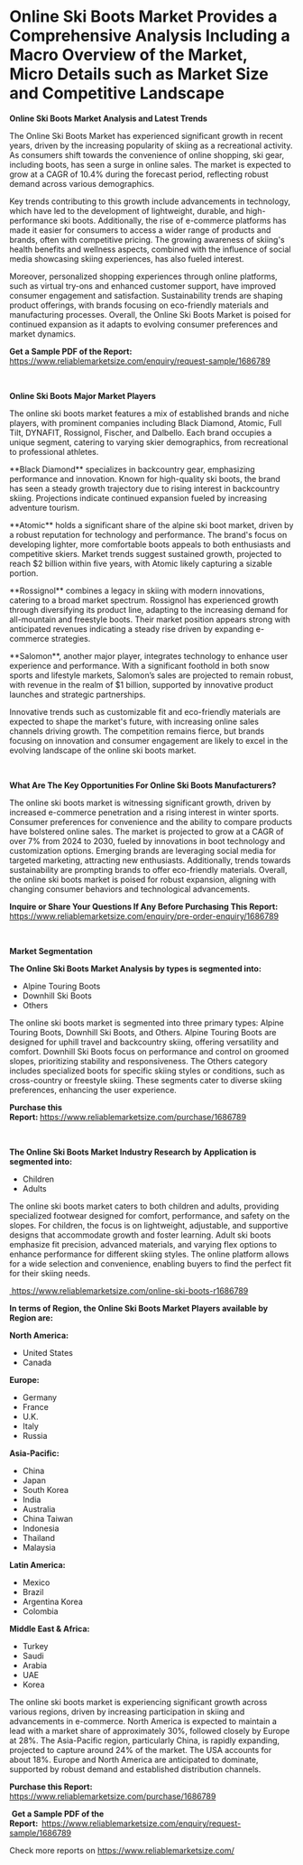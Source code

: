 <p><h1>Online Ski Boots Market Provides a Comprehensive Analysis Including a Macro Overview of the Market, Micro Details such as Market Size and Competitive Landscape</h1></p><p><strong>Online Ski Boots Market Analysis and Latest Trends</strong></p>
<p><p>The Online Ski Boots Market has experienced significant growth in recent years, driven by the increasing popularity of skiing as a recreational activity. As consumers shift towards the convenience of online shopping, ski gear, including boots, has seen a surge in online sales. The market is expected to grow at a CAGR of 10.4% during the forecast period, reflecting robust demand across various demographics.</p><p>Key trends contributing to this growth include advancements in technology, which have led to the development of lightweight, durable, and high-performance ski boots. Additionally, the rise of e-commerce platforms has made it easier for consumers to access a wider range of products and brands, often with competitive pricing. The growing awareness of skiing's health benefits and wellness aspects, combined with the influence of social media showcasing skiing experiences, has also fueled interest.</p><p>Moreover, personalized shopping experiences through online platforms, such as virtual try-ons and enhanced customer support, have improved consumer engagement and satisfaction. Sustainability trends are shaping product offerings, with brands focusing on eco-friendly materials and manufacturing processes. Overall, the Online Ski Boots Market is poised for continued expansion as it adapts to evolving consumer preferences and market dynamics.</p></p>
<p><strong>Get a Sample PDF of the Report:&nbsp;</strong> <a href="https://www.reliablemarketsize.com/enquiry/request-sample/1686789?utm_campaign=2723&utm_medium=2&utm_source=Github&utm_content=ia&utm_term=26032025&utm_id=online-ski-boots">https://www.reliablemarketsize.com/enquiry/request-sample/1686789</a></p>
<p>&nbsp;</p>
<p><strong>Online Ski Boots Major Market Players</strong></p>
<p><p>The online ski boots market features a mix of established brands and niche players, with prominent companies including Black Diamond, Atomic, Full Tilt, DYNAFIT, Rossignol, Fischer, and Dalbello. Each brand occupies a unique segment, catering to varying skier demographics, from recreational to professional athletes.</p><p>**Black Diamond** specializes in backcountry gear, emphasizing performance and innovation. Known for high-quality ski boots, the brand has seen a steady growth trajectory due to rising interest in backcountry skiing. Projections indicate continued expansion fueled by increasing adventure tourism.</p><p>**Atomic** holds a significant share of the alpine ski boot market, driven by a robust reputation for technology and performance. The brand's focus on developing lighter, more comfortable boots appeals to both enthusiasts and competitive skiers. Market trends suggest sustained growth, projected to reach $2 billion within five years, with Atomic likely capturing a sizable portion.</p><p>**Rossignol** combines a legacy in skiing with modern innovations, catering to a broad market spectrum. Rossignol has experienced growth through diversifying its product line, adapting to the increasing demand for all-mountain and freestyle boots. Their market position appears strong with anticipated revenues indicating a steady rise driven by expanding e-commerce strategies.</p><p>**Salomon**, another major player, integrates technology to enhance user experience and performance. With a significant foothold in both snow sports and lifestyle markets, Salomon’s sales are projected to remain robust, with revenue in the realm of $1 billion, supported by innovative product launches and strategic partnerships.</p><p>Innovative trends such as customizable fit and eco-friendly materials are expected to shape the market's future, with increasing online sales channels driving growth. The competition remains fierce, but brands focusing on innovation and consumer engagement are likely to excel in the evolving landscape of the online ski boots market.</p></p>
<p>&nbsp;</p>
<p><strong>What Are The Key Opportunities For Online Ski Boots Manufacturers?</strong></p>
<p><p>The online ski boots market is witnessing significant growth, driven by increased e-commerce penetration and a rising interest in winter sports. Consumer preferences for convenience and the ability to compare products have bolstered online sales. The market is projected to grow at a CAGR of over 7% from 2024 to 2030, fueled by innovations in boot technology and customization options. Emerging brands are leveraging social media for targeted marketing, attracting new enthusiasts. Additionally, trends towards sustainability are prompting brands to offer eco-friendly materials. Overall, the online ski boots market is poised for robust expansion, aligning with changing consumer behaviors and technological advancements.</p></p>
<p><strong>Inquire or Share Your Questions If Any Before Purchasing This Report:</strong> <a href="https://www.reliablemarketsize.com/enquiry/pre-order-enquiry/1686789?utm_campaign=2723&utm_medium=2&utm_source=Github&utm_content=ia&utm_term=26032025&utm_id=online-ski-boots">https://www.reliablemarketsize.com/enquiry/pre-order-enquiry/1686789</a></p>
<p>&nbsp;</p>
<p><strong>Market Segmentation</strong></p>
<p><strong>The Online Ski Boots Market Analysis by types is segmented into:</strong></p>
<p><ul><li>Alpine Touring Boots</li><li>Downhill Ski Boots</li><li>Others</li></ul></p>
<p><p>The online ski boots market is segmented into three primary types: Alpine Touring Boots, Downhill Ski Boots, and Others. Alpine Touring Boots are designed for uphill travel and backcountry skiing, offering versatility and comfort. Downhill Ski Boots focus on performance and control on groomed slopes, prioritizing stability and responsiveness. The Others category includes specialized boots for specific skiing styles or conditions, such as cross-country or freestyle skiing. These segments cater to diverse skiing preferences, enhancing the user experience.</p></p>
<p><strong>Purchase this Report:&nbsp;</strong><a href="https://www.reliablemarketsize.com/purchase/1686789?utm_campaign=2723&utm_medium=2&utm_source=Github&utm_content=ia&utm_term=26032025&utm_id=online-ski-boots">https://www.reliablemarketsize.com/purchase/1686789</a></p>
<p>&nbsp;</p>
<p><strong>The Online Ski Boots Market Industry Research by Application is segmented into:</strong></p>
<p><ul><li>Children</li><li>Adults</li></ul></p>
<p><p>The online ski boots market caters to both children and adults, providing specialized footwear designed for comfort, performance, and safety on the slopes. For children, the focus is on lightweight, adjustable, and supportive designs that accommodate growth and foster learning. Adult ski boots emphasize fit precision, advanced materials, and varying flex options to enhance performance for different skiing styles. The online platform allows for a wide selection and convenience, enabling buyers to find the perfect fit for their skiing needs.</p></p>
<p><a href="https://www.reliablemarketsize.com/online-ski-boots-r1686789?utm_campaign=2723&utm_medium=2&utm_source=Github&utm_content=ia&utm_term=26032025&utm_id=online-ski-boots">&nbsp;https://www.reliablemarketsize.com/online-ski-boots-r1686789</a></p>
<p><strong>In terms of Region, the Online Ski Boots Market Players available by Region are:</strong></p>
<p>
    <p> <strong> North America: </strong>
        <ul>
            <li>United States</li>
            <li>Canada</li>
        </ul>
        </p> 
    <p> <strong> Europe: </strong>
        <ul>
            <li>Germany</li>
            <li>France</li>
            <li>U.K.</li>
            <li>Italy</li>
            <li>Russia</li>
        </ul>
        </p> 
    <p> <strong> Asia-Pacific: </strong>
        <ul>
            <li>China</li>
            <li>Japan</li>
            <li>South Korea</li>
            <li>India</li>
            <li>Australia</li>
            <li>China Taiwan</li>
            <li>Indonesia</li>
            <li>Thailand</li>
            <li>Malaysia</li>
        </ul>
        </p> 
    <p> <strong> Latin America: </strong>
        <ul>
            <li>Mexico</li>
            <li>Brazil</li>
            <li>Argentina Korea</li>
            <li>Colombia</li>
        </ul>
        </p> 
    <p> <strong> Middle East & Africa: </strong>
        <ul>
            <li>Turkey</li>
            <li>Saudi</li>
            <li>Arabia</li>
            <li>UAE</li>
            <li>Korea</li>
        </ul>
    </p>
    </p>
<p><p>The online ski boots market is experiencing significant growth across various regions, driven by increasing participation in skiing and advancements in e-commerce. North America is expected to maintain a lead with a market share of approximately 30%, followed closely by Europe at 28%. The Asia-Pacific region, particularly China, is rapidly expanding, projected to capture around 24% of the market. The USA accounts for about 18%. Europe and North America are anticipated to dominate, supported by robust demand and established distribution channels.</p></p>
<p><strong>Purchase this Report: </strong><a href="https://www.reliablemarketsize.com/purchase/1686789?utm_campaign=2723&utm_medium=2&utm_source=Github&utm_content=ia&utm_term=26032025&utm_id=online-ski-boots">https://www.reliablemarketsize.com/purchase/1686789</a></p>
<p>&nbsp;<strong>Get a Sample PDF of the Report:&nbsp;&nbsp;</strong><a href="https://www.reliablemarketsize.com/enquiry/request-sample/1686789?utm_campaign=2723&utm_medium=2&utm_source=Github&utm_content=ia&utm_term=26032025&utm_id=online-ski-boots">https://www.reliablemarketsize.com/enquiry/request-sample/1686789</a></p>
<p><strong></strong></p>
<p>Check more reports on <a href="https://www.reliablemarketsize.com/?utm_campaign=2723&utm_medium=2&utm_source=Github&utm_content=ia&utm_term=26032025&utm_id=online-ski-boots">https://www.reliablemarketsize.com/</a></p>
